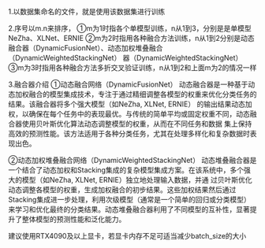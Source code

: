 1.以数据集命名的文件，就是使用该数据集进行训练

2.序号以m.n来排序，
①m为1时指各个单模型训练，n从1到3，分别是是单模型NeZha、XLNet、ERNIE
②m为2时指用各种融合方法训练，n从1到2分别是动态融合器（DynamicFusionNet）、动态加权堆叠融合（DynamicWeightedStackingNet）
器（DynamicWeightedStackingNet）
③m为3时指用各种融合方法多折交叉验证训练，n从1到2和上面m为2的情况一样

3.融合器介绍
①动态融合网络（DynamicFusionNet）
动态融合器是一种基于动态加权融合的模型集成技术，专注于通过精细调整各模型的权重来优化分类任务的结果。该融合器将多个强大模型（如NeZha, XLNet, ERNIE）
的输出结果动态加权，以确保在每个任务中的表现最优。与传统的简单平均或固定权重不同，动态融合器使用贝叶斯优化算法动态调整模型的权重，从而在不同任务和数据
集上保持高效的预测性能。该方法适用于各种分类任务，尤其在处理多样化和复杂数据时表现出色。

②动态加权堆叠融合网络（DynamicWeightedStackingNet）
动态堆叠融合器是一个结合了动态加权和Stacking集成的复杂模型集成方案。在该系统中，多个强大的模型（如NeZha, XLNet, ERNIE）独立地处理输入数据，并通
过贝叶斯优化动态调整各模型的权重，生成加权融合的初步结果。这些加权结果然后通过Stacking集成进一步处理，利用次级模型（通常是一个简单的回归或分类模型）
来学习和优化最终的分类结果。动态堆叠融合器利用了不同模型的互补性，显著提升了整体模型的预测性能和泛化能力。

建议使用RTX4090及以上显卡，若显卡内存不足可适当减少batch_size的大小